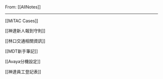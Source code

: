 From: [[AllNotes]]

---

[[MiTAC Cases]]

[[神達新人報到守則]]

[[林口交通相關資訊]]

[[MDT新手筆記]]

[[Avaya分機設定]]

[[神達員工登記表]]

